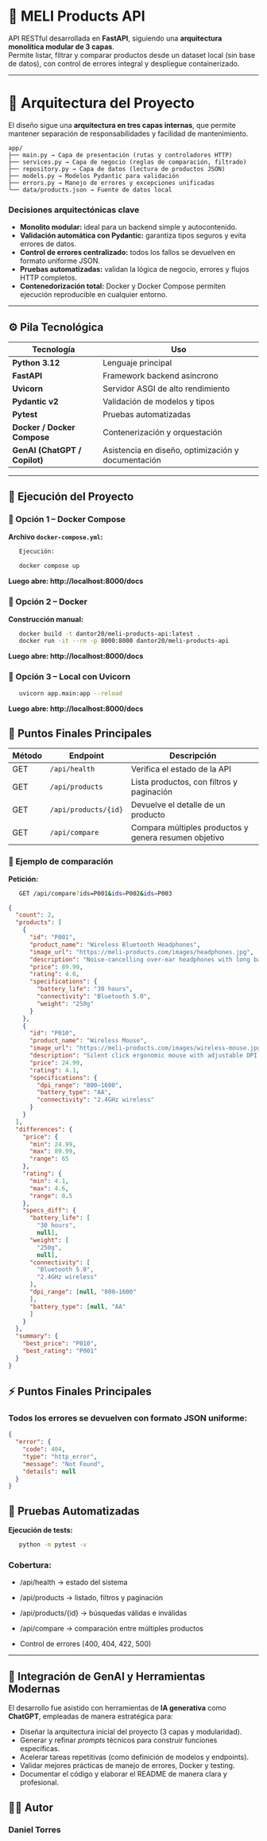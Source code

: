 # 🛒 MELI Products API  
API RESTful desarrollada en **FastAPI**, siguiendo una **arquitectura monolítica modular de 3 capas**.  
Permite listar, filtrar y comparar productos desde un dataset local (sin base de datos), con control de errores integral y despliegue containerizado.

---

# 🧱 Arquitectura del Proyecto

El diseño sigue una **arquitectura en tres capas internas**, que permite mantener separación de responsabilidades y facilidad de mantenimiento.

```text
app/
├── main.py → Capa de presentación (rutas y controladores HTTP)
├── services.py → Capa de negocio (reglas de comparación, filtrado)
├── repository.py → Capa de datos (lectura de productos JSON)
├── models.py → Modelos Pydantic para validación
├── errors.py → Manejo de errores y excepciones unificadas
└── data/products.json → Fuente de datos local
```
### Decisiones arquitectónicas clave
- **Monolito modular:** ideal para un backend simple y autocontenido.  
- **Validación automática con Pydantic:** garantiza tipos seguros y evita errores de datos.  
- **Control de errores centralizado:** todos los fallos se devuelven en formato uniforme JSON.  
- **Pruebas automatizadas:** validan la lógica de negocio, errores y flujos HTTP completos.  
- **Contenedorización total:** Docker y Docker Compose permiten ejecución reproducible en cualquier entorno.

---

## ⚙️ Pila Tecnológica

| Tecnología                 | Uso |
|----------------------------|-----|
| **Python 3.12**            | Lenguaje principal |
| **FastAPI**                | Framework backend asíncrono |
| **Uvicorn**                | Servidor ASGI de alto rendimiento |
| **Pydantic v2**            | Validación de modelos y tipos |
| **Pytest**       | Pruebas automatizadas |
| **Docker / Docker Compose** | Contenerización y orquestación |
| **GenAI (ChatGPT / Copilot)** | Asistencia en diseño, optimización y documentación |

---

## 🚀 Ejecución del Proyecto

### 🔹 Opción 1 – Docker Compose

**Archivo `docker-compose.yml`:**

```bash
   Ejecución:
   
   docker compose up
```
**Luego abre: http://localhost:8000/docs**

### 🔹 Opción 2 – Docker

**Construcción manual:**

```bash
   docker build -t dantor20/meli-products-api:latest .
   docker run -it --rm -p 8000:8000 dantor20/meli-products-api
```
**Luego abre: http://localhost:8000/docs**


### 🔹 Opción 3 – Local con Uvicorn
```bash
   uvicorn app.main:app --reload
```
**Luego abre: http://localhost:8000/docs**

## 🧩 Puntos Finales Principales

| Método | Endpoint              | Descripción                                             |
|--------|-----------------------|---------------------------------------------------------|
| GET    | `/api/health`         | Verifica el estado de la API                            |
| GET    | `/api/products`       | Lista productos, con filtros y paginación               |
| GET    | `/api/products/{id}`  | Devuelve el detalle de un producto                      |
| GET    | `/api/compare`        | Compara múltiples productos y genera resumen objetivo   |

### 🧪 Ejemplo de comparación

**Petición:**

```bash
   GET /api/compare?ids=P001&ids=P002&ids=P003
```

```json
{
  "count": 2,
  "products": [
    {
      "id": "P001",
      "product_name": "Wireless Bluetooth Headphones",
      "image_url": "https://meli-products.com/images/headphones.jpg",
      "description": "Noise-cancelling over-ear headphones with long battery life.",
      "price": 89.99,
      "rating": 4.6,
      "specifications": {
        "battery_life": "30 hours",
        "connectivity": "Bluetooth 5.0",
        "weight": "250g"
      }
    },
    {
      "id": "P010",
      "product_name": "Wireless Mouse",
      "image_url": "https://meli-products.com/images/wireless-mouse.jpg",
      "description": "Silent click ergonomic mouse with adjustable DPI.",
      "price": 24.99,
      "rating": 4.1,
      "specifications": {
        "dpi_range": "800–1600",
        "battery_type": "AA",
        "connectivity": "2.4GHz wireless"
      }
    }
  ],
  "differences": {
    "price": {
      "min": 24.99,
      "max": 89.99,
      "range": 65
    },
    "rating": {
      "min": 4.1,
      "max": 4.6,
      "range": 0.5
    },
    "specs_diff": {
      "battery_life": [
        "30 hours",
        null],
      "weight": [
        "250g",
        null],
      "connectivity": [
        "Bluetooth 5.0",
        "2.4GHz wireless"
      ],
      "dpi_range": [null, "800–1600"
      ],
      "battery_type": [null, "AA"
      ]
    }
  },
  "summary": {
    "best_price": "P010",
    "best_rating": "P001"
  }
}
```
## ⚡ Puntos Finales Principales

### Todos los errores se devuelven con formato JSON uniforme:


```json
{
  "error": {
    "code": 404,
    "type": "http_error",
    "message": "Not Found",
    "details": null
  }
}
```
## 🧪 Pruebas Automatizadas

**Ejecución de tests:**

```bash
   python -m pytest -v
```
### Cobertura:

- /api/health → estado del sistema

- /api/products → listado, filtros y paginación

- /api/products/{id} → búsquedas válidas e inválidas

- /api/compare → comparación entre múltiples productos

- Control de errores (400, 404, 422, 500)

---

## 🤖 Integración de GenAI y Herramientas Modernas

El desarrollo fue asistido con herramientas de **IA generativa** como **ChatGPT**, empleadas de manera estratégica para:

- Diseñar la arquitectura inicial del proyecto (3 capas y modularidad).  
- Generar y refinar *prompts* técnicos para construir funciones específicas.  
- Acelerar tareas repetitivas (como definición de modelos y endpoints).  
- Validar mejores prácticas de manejo de errores, Docker y testing.  
- Documentar el código y elaborar el README de manera clara y profesional.

## 👨‍💻 Autor

### Daniel Torres

